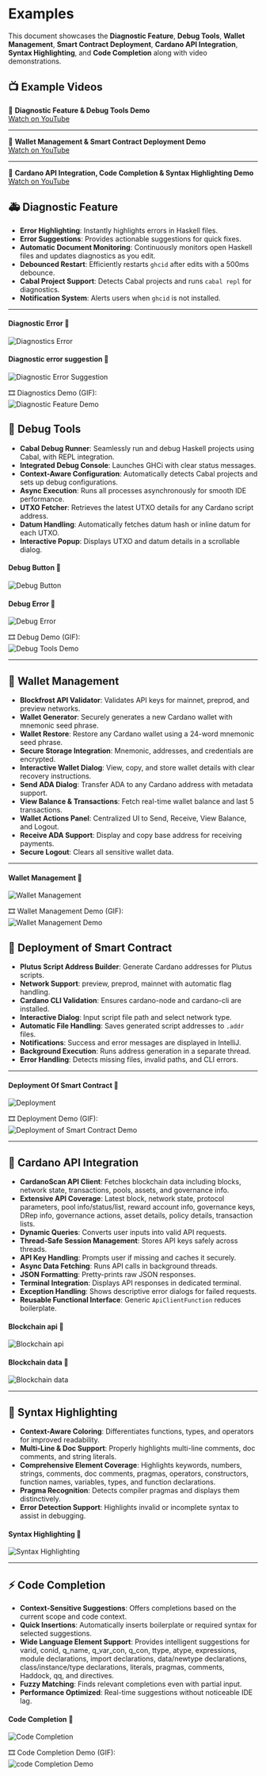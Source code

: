 # Examples

This document showcases the **Diagnostic Feature**, **Debug Tools**, **Wallet Management**, **Smart Contract Deployment**, **Cardano API Integration**, **Syntax Highlighting**, and **Code Completion** along with video demonstrations.


## 📺 Example Videos

🎥 **Diagnostic Feature & Debug Tools Demo**  
[Watch on YouTube](https://youtu.be/LfSuzCy3qWs?si=Rlcn_nZhMb23DErP)

---

🎥 **Wallet Management & Smart Contract Deployment Demo**  
[Watch on YouTube](https://youtu.be/Dq8NNB8RPOg?si=YXsrQc-g_D__ecy6)

---

🎥 **Cardano API Integration, Code Completion & Syntax Highlighting Demo**  
[Watch on YouTube](https://www.youtube.com/watch?v=zGLwGJFA9Y4)

## 🚑 Diagnostic Feature

- **Error Highlighting**: Instantly highlights errors in Haskell files.
- **Error Suggestions**: Provides actionable suggestions for quick fixes.
- **Automatic Document Monitoring**: Continuously monitors open Haskell files and updates diagnostics as you edit.
- **Debounced Restart**: Efficiently restarts `ghcid` after edits with a 500ms debounce.
- **Cabal Project Support**: Detects Cabal projects and runs `cabal repl` for diagnostics.
- **Notification System**: Alerts users when `ghcid` is not installed.

---

#### Diagnostic Error 📸
![Diagnostics Error](https://github.com/AIQUANT-Tech/CardanoPyC/blob/main/examples/diagnostics_error.png?raw=true)


#### Diagnostic error suggestion 📸
![Diagnostic Error Suggestion](https://github.com/AIQUANT-Tech/CardanoPyC/blob/main/examples/diagnostic_error_suggestion.png?raw=true)

🎞️ Diagnostics Demo (GIF):  
![Diagnostic Feature Demo](https://github.com/AIQUANT-Tech/CardanoPyC/blob/main/examples/diagnostic_feature.gif?raw=true)

## 🐞 Debug Tools

- **Cabal Debug Runner**: Seamlessly run and debug Haskell projects using Cabal, with REPL integration.
- **Integrated Debug Console**: Launches GHCi with clear status messages.
- **Context-Aware Configuration**: Automatically detects Cabal projects and sets up debug configurations.
- **Async Execution**: Runs all processes asynchronously for smooth IDE performance.
- **UTXO Fetcher**: Retrieves the latest UTXO details for any Cardano script address.
- **Datum Handling**: Automatically fetches datum hash or inline datum for each UTXO.
- **Interactive Popup**: Displays UTXO and datum details in a scrollable dialog.

#### Debug Button 📸
![Debug Button](https://github.com/AIQUANT-Tech/CardanoPyC/blob/main/examples/debug_button.png?raw=true)


#### Debug Error 📸
![Debug Error](https://github.com/AIQUANT-Tech/CardanoPyC/blob/main/examples/debug_error.png?raw=true)


🎞️ Debug Demo (GIF):  
![Debug Tools Demo](https://github.com/AIQUANT-Tech/CardanoPyC/blob/main/examples/Debug_tools.gif?raw=true)

---

## 👛 Wallet Management

- **Blockfrost API Validator**: Validates API keys for mainnet, preprod, and preview networks.
- **Wallet Generator**: Securely generates a new Cardano wallet with mnemonic seed phrase.
- **Wallet Restore**: Restore any Cardano wallet using a 24-word mnemonic seed phrase.
- **Secure Storage Integration**: Mnemonic, addresses, and credentials are encrypted.
- **Interactive Wallet Dialog**: View, copy, and store wallet details with clear recovery instructions.
- **Send ADA Dialog**: Transfer ADA to any Cardano address with metadata support.
- **View Balance & Transactions**: Fetch real-time wallet balance and last 5 transactions.
- **Wallet Actions Panel**: Centralized UI to Send, Receive, View Balance, and Logout.
- **Receive ADA Support**: Display and copy base address for receiving payments.
- **Secure Logout**: Clears all sensitive wallet data.

---

#### Wallet Management 📸
![Wallet Management](https://github.com/AIQUANT-Tech/CardanoPyC/blob/main/examples/wallet_management.png?raw=true)

🎞️ Wallet Management Demo (GIF):  
![Wallet Management Demo](https://github.com/AIQUANT-Tech/CardanoPyC/blob/main/examples/wallet_management.gif?raw=true)

## 📜 Deployment of Smart Contract

- **Plutus Script Address Builder**: Generate Cardano addresses for Plutus scripts.
- **Network Support**: preview, preprod, mainnet with automatic flag handling.
- **Cardano CLI Validation**: Ensures cardano-node and cardano-cli are installed.
- **Interactive Dialog**: Input script file path and select network type.
- **Automatic File Handling**: Saves generated script addresses to `.addr` files.
- **Notifications**: Success and error messages are displayed in IntelliJ.
- **Background Execution**: Runs address generation in a separate thread.
- **Error Handling**: Detects missing files, invalid paths, and CLI errors.

---

#### Deployment Of Smart Contract 📸
![Deployment](https://github.com/AIQUANT-Tech/CardanoPyC/blob/main/examples/Deployment.png?raw=true)


🎞️ Deployment Demo (GIF):  
![Deployment of Smart Contract Demo](https://github.com/AIQUANT-Tech/CardanoPyC/blob/main/examples/Deployment.gif?raw=true)


---


## 🔗 Cardano API Integration

- **CardanoScan API Client**: Fetches blockchain data including blocks, network state, transactions, pools, assets, and governance info.
- **Extensive API Coverage**: Latest block, network state, protocol parameters, pool info/status/list, reward account info, governance keys, DRep info, governance actions, asset details, policy details, transaction lists.
- **Dynamic Queries**: Converts user inputs into valid API requests.
- **Thread-Safe Session Management**: Stores API keys safely across threads.
- **API Key Handling**: Prompts user if missing and caches it securely.
- **Async Data Fetching**: Runs API calls in background threads.
- **JSON Formatting**: Pretty-prints raw JSON responses.
- **Terminal Integration**: Displays API responses in dedicated terminal.
- **Exception Handling**: Shows descriptive error dialogs for failed requests.
- **Reusable Functional Interface**: Generic `ApiClientFunction` reduces boilerplate.

#### Blockchain api 📸
![Blockchain api](https://github.com/AIQUANT-Tech/CardanoPyC/blob/main/examples/Blockchain_api.png?raw=true)


#### Blockchain data 📸
![Blockchain data](https://github.com/AIQUANT-Tech/CardanoPyC/blob/main/examples/Blockchain_data.png?raw=true)

---

## 🎨 Syntax Highlighting 

- **Context-Aware Coloring**: Differentiates functions, types, and operators for improved readability.
- **Multi-Line & Doc Support**: Properly highlights multi-line comments, doc comments, and string literals.
- **Comprehensive Element Coverage**: Highlights keywords, numbers, strings, comments, doc comments, pragmas, operators, constructors, function names, variables, types, and function declarations.
- **Pragma Recognition**: Detects compiler pragmas and displays them distinctively.
- **Error Detection Support**: Highlights invalid or incomplete syntax to assist in debugging.

#### Syntax Highlighting 📸
![Syntax Highlighting](https://github.com/AIQUANT-Tech/CardanoPyC/blob/main/examples/syntax_highlighting.png?raw=true)


---

## ⚡ Code Completion 

- **Context-Sensitive Suggestions**: Offers completions based on the current scope and code context.
- **Quick Insertions**: Automatically inserts boilerplate or required syntax for selected suggestions.
- **Wide Language Element Support**: Provides intelligent suggestions for varid, conid, q_name, q_var_con, q_con, ttype, atype, expressions, module declarations, import declarations, data/newtype declarations, class/instance/type declarations, literals, pragmas, comments, Haddock, qq, and directives.
- **Fuzzy Matching**: Finds relevant completions even with partial input.
- **Performance Optimized**: Real-time suggestions without noticeable IDE lag.


#### Code Completion 📸
![Code Completion](https://github.com/AIQUANT-Tech/CardanoPyC/blob/main/examples/code_completion.png?raw=true)


🎞️ Code Completion Demo (GIF):  
![code Completion Demo](https://github.com/AIQUANT-Tech/CardanoPyC/blob/main/examples/code_completion.gif?raw=true)
